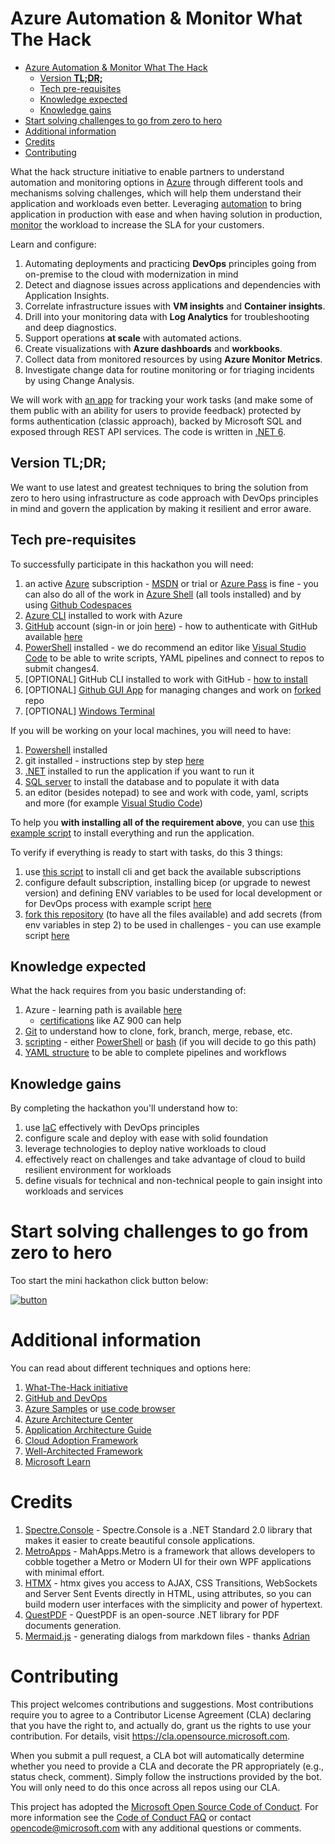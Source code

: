 # Azure Automation & Monitor What The Hack

<!-- TOC -->

* [Azure Automation & Monitor What The Hack](#azure-automation--monitor-what-the-hack)
    * [Version **TL;DR;**](#version-tldr)
    * [Tech pre-requisites](#tech-pre-requisites)
    * [Knowledge expected](#knowledge-expected)
    * [Knowledge gains](#knowledge-gains)
* [Start solving challenges to go from zero to hero](#start-solving-challenges-to-go-from-zero-to-hero)
* [Additional information](#additional-information)
* [Credits](#credits)
* [Contributing](#contributing)

<!-- TOC -->

What the hack structure initiative to enable partners to understand automation and monitoring options
in [Azure](https://portal.azure.com) through
different tools and mechanisms solving challenges, which will help them understand their application and workloads even
better. Leveraging [automation](https://docs.microsoft.com/en-us/azure/automation/) to bring application in production
with ease and when having solution in production,
[monitor](https://docs.microsoft.com/en-us/azure/azure-monitor/overview) the workload to increase the SLA for your
customers.

Learn and configure:

1. Automating deployments and practicing **DevOps** principles going from on-premise to the cloud with modernization in
   mind
2. Detect and diagnose issues across applications and dependencies with Application Insights.
3. Correlate infrastructure issues with **VM insights** and **Container insights**.
4. Drill into your monitoring data with **Log Analytics** for troubleshooting and deep diagnostics.
5. Support operations **at scale** with automated actions.
6. Create visualizations with **Azure dashboards** and **workbooks**.
7. Collect data from monitored resources by using **Azure Monitor Metrics**.
8. Investigate change data for routine monitoring or for triaging incidents by using Change Analysis.

We will work with [an app](src) for tracking your work tasks (and make some of them public with an ability for users to
provide
feedback) protected by forms authentication (classic approach), backed by Microsoft SQL and exposed through REST API
services. The code is written in [.NET 6](https://dot.net).

## Version **TL;DR;**

We want to use latest and greatest techniques to bring the solution from zero to hero using infrastructure as code
approach with DevOps principles in mind and govern the application by making it resilient and error aware.

## Tech pre-requisites

To successfully participate in this hackathon you will need:

1. an active [Azure](https://www.azure.com) subscription - [MSDN](https://my.visualstudio.com) or trial
   or [Azure Pass](https://microsoftazurepass.com) is fine - you can also do all of the work
   in [Azure Shell](https://shell.azure.com) (all tools installed) and by
   using [Github Codespaces](https://docs.github.com/en/codespaces/developing-in-codespaces/creating-a-codespace)
2. [Azure CLI](https://learn.microsoft.com/en-us/cli/azure/) installed to work with Azure
3. [GitHub](https://github.com/) account (sign-in or join [here](https://github.com/join)) - how to authenticate with
   GitHub
   available [here](https://docs.github.com/en/get-started/quickstart/set-up-git#authenticating-with-github-from-git)
4. [PowerShell](https://learn.microsoft.com/en-us/powershell/scripting/install/installing-powershell-on-windows?view=powershell-7.2)
   installed - we do recommend an editor like [Visual Studio Code](https://code.visualstudio.com) to be able to write
   scripts, YAML pipelines and connect to repos to submit changes4.
5. [OPTIONAL] GitHub CLI installed to work with GitHub - [how to install](https://cli.github.com/manual/installation)
6. [OPTIONAL] [Github GUI App](https://desktop.github.com/) for managing changes and work
   on [forked](https://docs.github.com/en/get-started/quickstart/fork-a-repo) repo
7. [OPTIONAL] [Windows Terminal](https://learn.microsoft.com/en-us/windows/terminal/install)

If you will be working on your local machines, you will need to have:

1. [Powershell](https://learn.microsoft.com/en-us/powershell/scripting/install/installing-powershell-on-windows?view=powershell-7.2)
   installed
2. git installed - instructions step by step [here](https://docs.github.com/en/get-started/quickstart/set-up-git)
3. [.NET](https://dot.net) installed to run the application if you want to run it
4. [SQL server](https://www.microsoft.com/en-us/sql-server/sql-server-downloads) to install the database and to populate
   it with data
5. an editor (besides notepad) to see and work with code, yaml, scripts and
   more (for example [Visual Studio Code](https://code.visualstudio.com))

To help you **with installing all of the requirement above**, you can
use [this example script](scripts/PWSH/PreReqs/00-install-tools.ps1) to install everything and run the application.

To verify if everything is ready to start with tasks, do this 3 things:

1. use [this script](scripts/PWSH/PreReqs/00-install.ps1) to install cli and get back the available subscriptions
2. configure default subscription, installing bicep (or upgrade to newest version) and defining ENV variables to be used
   for local development or for DevOps process with example
   script [here](scripts/PWSH/PreReqs/01-az-and-bicep-configuration.ps1)
3. [fork this repository](https://docs.github.com/en/get-started/quickstart/fork-a-repo) (to have all the files
   available) and add secrets (from env variables in step 2) to be used in challenges - you can use example
   script [here](scripts/PWSH/PreReqs/02-set-gh-secrets.ps1)

## Knowledge expected

What the hack requires from you basic understanding of:

1. Azure - learning path is available [here](https://learn.microsoft.com/en-us/training/azure/)
   - [certifications](https://learn.microsoft.com/en-us/certifications/browse/?resource_type=certification&products=azure%2Csql-server%2Cwindows-server&type=fundamentals%2Crole-based%2Cspecialty&expanded=azure%2Cwindows)
   like AZ 900 can help
2. [Git](https://git-scm.com/book/en/v2) to understand how to clone, fork, branch, merge, rebase, etc.
3. [scripting](https://en.wikipedia.org/wiki/Scripting_language#Examples) -
   either [PowerShell](https://en.wikipedia.org/wiki/PowerShell)
   or [bash](https://en.wikipedia.org/wiki/Bash_(Unix_shell)) (if you will decide to go this path)
4. [YAML structure](https://en.wikipedia.org/wiki/YAML) to be able to complete pipelines and workflows

## Knowledge gains

By completing the hackathon you'll understand how to:

1. use [IaC](https://learn.microsoft.com/en-us/devops/deliver/what-is-infrastructure-as-code) effectively with DevOps
   principles
2. configure scale and deploy with ease with solid foundation
3. leverage technologies to deploy native workloads to cloud
4. effectively react on challenges and take advantage of cloud to build resilient environment for workloads
5. define visuals for technical and non-technical people to gain insight into workloads and services

# Start solving challenges to go from zero to hero

Too start the mini hackathon click button below:

[![button](https://webeudatastorage.blob.core.windows.net/files/start-challenges.jpg)](./docs/00-challenges.md)

# Additional information

You can read about different techniques and options here:

1. [What-The-Hack initiative](https://aka.ms/wth)
2. [GitHub and DevOps](https://resources.github.com/devops/)
3. [Azure Samples](https://github.com/Azure-Samples)
   or [use code browser](https://docs.microsoft.com/en-us/samples/browse/?products=azure)
4. [Azure Architecture Center](https://docs.microsoft.com/en-us/azure/architecture/)
5. [Application Architecture Guide](https://docs.microsoft.com/en-us/azure/architecture/guide/)
6. [Cloud Adoption Framework](https://docs.microsoft.com/en-us/azure/cloud-adoption-framework/)
7. [Well-Architected Framework](https://docs.microsoft.com/en-us/azure/architecture/framework/)
8. [Microsoft Learn](https://docs.microsoft.com/en-us/learn/roles/solutions-architect)

# Credits

1. [Spectre.Console](https://spectreconsole.net/) - Spectre.Console is a .NET Standard 2.0 library that makes it easier
   to create beautiful console applications.
2. [MetroApps](https://mahapps.com/) - MahApps.Metro is a framework that allows developers to cobble together a Metro or
   Modern UI for their own WPF applications with minimal effort.
3. [HTMX](https://htmx.org) - htmx gives you access to AJAX, CSS Transitions, WebSockets and Server Sent Events directly
   in HTML, using attributes, so you can build modern user interfaces with the simplicity and power of hypertext.
4. [QuestPDF](https://github.com/QuestPDF/QuestPDF) - QuestPDF is an open-source .NET library for PDF documents
   generation.
5. [Mermaid.js](https://github.com/mermaid-js/mermaid) - generating dialogs from markdown files -
   thanks [Adrian](https://github.com/snobu)

# Contributing

This project welcomes contributions and suggestions. Most contributions require you to agree to a
Contributor License Agreement (CLA) declaring that you have the right to, and actually do, grant us
the rights to use your contribution. For details, visit https://cla.opensource.microsoft.com.

When you submit a pull request, a CLA bot will automatically determine whether you need to provide
a CLA and decorate the PR appropriately (e.g., status check, comment). Simply follow the instructions
provided by the bot. You will only need to do this once across all repos using our CLA.

This project has adopted the [Microsoft Open Source Code of Conduct](https://opensource.microsoft.com/codeofconduct/).
For more information see the [Code of Conduct FAQ](https://opensource.microsoft.com/codeofconduct/faq/) or
contact [opencode@microsoft.com](mailto:opencode@microsoft.com) with any additional questions or comments.
